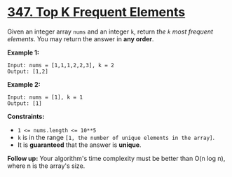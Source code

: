 # [347. Top K Frequent Elements](https://leetcode.com/problems/top-k-frequent-elements/)

Given an integer array `nums` and an integer `k`, return _the `k` most frequent elements_. You may return the answer in **any order**.

**Example 1:**

    Input: nums = [1,1,1,2,2,3], k = 2
    Output: [1,2]

**Example 2:**

    Input: nums = [1], k = 1
    Output: [1]

**Constraints:**

- `1 <= nums.length <= 10**5`
- `k` is in the range `[1, the number of unique elements in the array]`.
- It is **guaranteed** that the answer is **unique**.

**Follow up:** Your algorithm's time complexity must be better than O(n log n), where n is the array's size.
